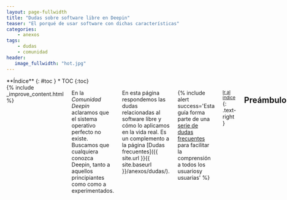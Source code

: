 ```yaml
---
layout: page-fullwidth
title: "Dudas sobre software libre en Deepin"
teaser: "El porqué de usar software con dichas características"
categories:
    - anexos
tags:
    - dudas
    - comunidad
header:
   image_fullwidth: "hot.jpg"
---
```

<div class="row">
<div class="medium-4 medium-push-8 columns" markdown="1">
<div class="panel radius" markdown="1">
**Índice**
{: #toc }
*  TOC
{:toc}
</div>
</div><!-- /.medium-4.columns -->

<div class="medium-8 medium-pull-4 columns" markdown="1">
{% include _improve_content.html %}

En la *Comunidad Deepin* aclaramos que el sistema operativo  perfecto no existe. Buscamos que cualquiera conozca Deepin, tanto a aquellos principiantes como como a experimentados.

En esta página respondemos las dudas relacionadas al software libre y cómo lo aplicamos en la vida real. Es un complemento a la página [Dudas frecuentes]({{ site.url }}{{ site.baseurl }}/anexos/dudas/).

{% include alert success='Esta guía forma parte de una <a href="/dudas">serie de dudas frecuentes</a> para facilitar la comprensión a todos los usuariosy usuarias' %}

<small markdown="1">[Ir al índice](#toc)</small>
{: .text-right }

## Preámbulo
### ¿Qué es software libre?
Un software mencionado como "libre" garantiza la libertad de compartir, estudiar, ejecutar y modificar, sin importar que lucres o decidas. Dicho software requiere de una licencia que justifique, eso lo resumimos como "licencia libre".

<small markdown="1">[Ir al índice](#toc)</small>
{: .text-right }

### ¿Qué es una licencia libre?
Una licencia libre es un requisito. Es ese "contrato" (llámalo "impreso") que te explica los derechos y deberes con que harás al programa.

<img class="t60" src="{{ site.urlimg }}escala-de-licencias.png" alt="La escala de licencias: dominio público, licencia permisiva, la ideal, la propietaria y el acuerdo de confidencialidad.">

En la imagen tienes un ejemplo. De la izquierda está el dominio público (la cual no es recomendable para los trabajos), el segundo es una permisiva (como la licencia LGPL, la MIT o la BSD) y la tercera es la protegida por copia recíproca (como la licencia GPL). Las dos restantes no son licencias libres (como la EULA o el acuerdo de confidencialidad).

Lectura adicional: [Licencias libres según FSF](https://www.gnu.org/licenses/licenses.es.html)

<small markdown="1">[Ir al índice](#toc)</small>
{: .text-right }

### ¿Qué es código abierto?
El código abierto es otro requisito. Aparte del software ya terminado, tienes la posibilidad de mejorar o evolucionar al producto con el "código fuente". No es obligatorio para el usuario final, ya que necesita tiempo y conocimientos en el lenguaje de programación.

Una de las instituciones que vela por esta regla es [Open Source Iniciative](https://opensource.org/).

<small markdown="1">[Ir al índice](#toc)</small>
{: .text-right }

## Aclaraciones
### ¿Por qué software libre?
Hay varios casos para que comprendas esa finalidad:

>Para garantizar que el mismo usuario conozca el software sin temor a "puertas falsas". Tienes derecho a conocer que cambios realizó el software y que técnicas emplea al equipo.

>Para reducir las restricciones al modificar el sistema operativo y el código fuente, haciendo los componentes físicos y virtuales fiables, actualizados y seguros.

>Para promover el apoyo entre empresas, desarrolladores y usuario, evitando la obsolescencia programada, la piratería y los inecesarios trámites burocráticos.

<small markdown="1">[Ir al índice](#toc)</small>
{: .text-right }

### ¿Es lo mismo decir "software libre" y "código abierto"?
En esta infografía te aclaramos esa pregunta.

<img class="t60" src="{{ site.urlimg }}free-vs-gratis.jpg" alt="En la imagen describe los 4 principios del software libre, la diferencia con código abierto, así como las posibilidad de vender con el software libre.">

<small markdown="1">[Ir al índice](#toc)</small>
{: .text-right }

### ¿Puedo vender un producto si tiene "licencia libre"?
Sí. Mira este ejemplo.

<div class="flex-video">
        <iframe width="1280" height="720" src="//www.youtube.com/embed/HuoljD3rgVM" frameborder="0" allowfullscreen></iframe>
</div>

<small markdown="1">[Ir al índice](#toc)</small>
{: .text-right }

### ¿La comunidad puede mejorar el software libre?
La mayoría de las veces. Las comunidades integran a voluntarios dedicados a mejorar el producto como correcciones de errores, características nuevas o integración en otros dispositivos. Nuestra comunidad es uno de ellos.

Para que esto funcione es necesario definir los objetivos, ser viable y establecer conductas para no contaminarla.

Lectura adicional: Blog [victorhckinthefreeworld](https://victorhckinthefreeworld.com/2014/06/02/linux-apesta-y-los-linuxeros-tambien/) y [FOSS-heartbeat](http://sarah.thesharps.us/2016/12/30/update-on-sentiment-analysis-of-foss-communities/)

<small markdown="1">[Ir al índice](#toc)</small>
{: .text-right }

## Casos prácticos
### ¿Deepin es software libre? ¿Cuáles son sus excepciones?
El software de Deepin sí y está bajo licencia GPL, versión 3. Incluyen las actualizaciones correspondientes a los repositorios.

Esto incluye al entorno de escritorio y las aplicaciones originales. También incluye a Linux y otros componentes desarrollados inicialmente para la distribución madre Debian, con algunas excepciones.

Ten en cuenta que al usar software libre "se distribuye con la esperanza de que sea útil, pero SIN NINGUNA GARANTÍA, incluso sin la garantía MERCANTIL implícita o sin garantizar la CONVENIENCIA PARA UN PROPÓSITO PARTICULAR".

<small markdown="1">[Ir al índice](#toc)</small>
{: .text-right }

### ¿Cuáles son herramientas de software libres?
Todo lo relacionado a [GNU, Linux y Debian]({{ site.url }}{{ site.baseurl }}/anexos/dudas-tecnicas/). GNU fue una respuesta al antes famoso Unix (que sirve de base para MacOS) desarrollado por un estudiante de tecnología, Richard M. Stallman.

La adopción del núcleo Linux fue para accelerar su desarrollo (de ahí que también se conoce como "GNU/Linux"). Debian, en cambio, es un proyecto que vela la organización del sistema operativo para que Deepin tenga lo último en productividad y seguridad.

Stall también aportó la Licencia Pública de GNU, una de las más estables en compartir contenido bajo la misma licencia. Para más información, visita [las preguntas frecuentes](https://www.gnu.org/licenses/gpl-faq.es.html).

Fuente: [FSF](https://www.gnu.org/gnu/linux-and-gnu.es.html)

<small markdown="1">[Ir al índice](#toc)</small>
{: .text-right }

### ¿Puedo distribuir la ISO o el repositorio? ¿Puedo añadir otros programas?
En general, son software libre los componentes de Deepin (el sistema opearativo) y los componentes desarrollados por la comunidad GNU/Linux. Sin embargo, los terceros no están obligados a usar una licencia libre, incluso si distribuye de forma gratuira.

Ten cuidado al distribuir la ISO o el respositorio, contiene algunas aplicaciones no permiten modificar su código, requieren de una acuerdo de usuario final y dependen de regalías. Las marcas registradas de Deepin y sus afiliados no permiten apoderase sin previo permiso.

En el futuro, tendrás una aplicación para elaborar tu propia ISO y establecer tu catálogo sin temor a software restringido por derechos de autor. Además, si quieres realizar tu propio repositorio, puedes modificar en la ISO.

<small markdown="1">[Ir al índice](#toc)</small>
{: .text-right }

### ¿Dónde puedo encontrar una copia de la licencia GPL?
Desde el centro de Control, ir a "Información del sistema".

<small markdown="1">[Ir al índice](#toc)</small>
{: .text-right }

## Seguimos creciendo

No olvides que estamos en [en Github](https://github.com/comunidad-deepin/comunidad-deepin.github.io).

{% include _improve_content.html %}

</div><!-- /.medium-8.columns -->
</div><!-- /.row -->
